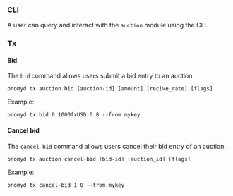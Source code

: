 
### CLI

A user can query and interact with the `auction` module using the CLI.

### Tx

#### Bid

The `bid` command allows users submit a bid entry to an auction.

```shell
onomyd tx auction bid [auction-id] [amount] [recive_rate] [flags]
```

Example:

```shell
onomyd tx bid 0 1000fxUSD 0.8 --from mykey
```

#### Cancel bid

The `cancel-bid` command allows users cancel their bid entry of an auction.

```shell
onomyd tx auction cancel-bid [bid-id] [auction_id] [flags]
```

Example:

```shell
onomyd tx cancel-bid 1 0 --from mykey
```
